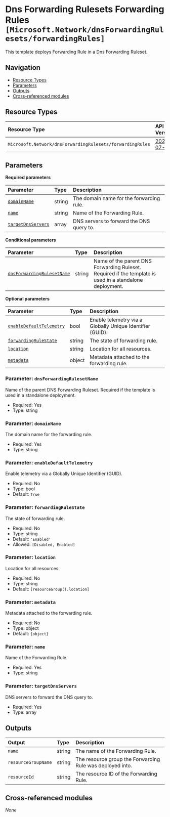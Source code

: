 # Dns Forwarding Rulesets Forwarding Rules `[Microsoft.Network/dnsForwardingRulesets/forwardingRules]`

This template deploys Forwarding Rule in a Dns Forwarding Ruleset.

## Navigation

- [Resource Types](#Resource-Types)
- [Parameters](#Parameters)
- [Outputs](#Outputs)
- [Cross-referenced modules](#Cross-referenced-modules)

## Resource Types

| Resource Type | API Version |
| :-- | :-- |
| `Microsoft.Network/dnsForwardingRulesets/forwardingRules` | [2022-07-01](https://learn.microsoft.com/en-us/azure/templates/Microsoft.Network/2022-07-01/dnsForwardingRulesets/forwardingRules) |

## Parameters

**Required parameters**

| Parameter | Type | Description |
| :-- | :-- | :-- |
| [`domainName`](#parameter-domainname) | string | The domain name for the forwarding rule. |
| [`name`](#parameter-name) | string | Name of the Forwarding Rule. |
| [`targetDnsServers`](#parameter-targetdnsservers) | array | DNS servers to forward the DNS query to. |

**Conditional parameters**

| Parameter | Type | Description |
| :-- | :-- | :-- |
| [`dnsForwardingRulesetName`](#parameter-dnsforwardingrulesetname) | string | Name of the parent DNS Forwarding Ruleset. Required if the template is used in a standalone deployment. |

**Optional parameters**

| Parameter | Type | Description |
| :-- | :-- | :-- |
| [`enableDefaultTelemetry`](#parameter-enabledefaulttelemetry) | bool | Enable telemetry via a Globally Unique Identifier (GUID). |
| [`forwardingRuleState`](#parameter-forwardingrulestate) | string | The state of forwarding rule. |
| [`location`](#parameter-location) | string | Location for all resources. |
| [`metadata`](#parameter-metadata) | object | Metadata attached to the forwarding rule. |

### Parameter: `dnsForwardingRulesetName`

Name of the parent DNS Forwarding Ruleset. Required if the template is used in a standalone deployment.
- Required: Yes
- Type: string

### Parameter: `domainName`

The domain name for the forwarding rule.
- Required: Yes
- Type: string

### Parameter: `enableDefaultTelemetry`

Enable telemetry via a Globally Unique Identifier (GUID).
- Required: No
- Type: bool
- Default: `True`

### Parameter: `forwardingRuleState`

The state of forwarding rule.
- Required: No
- Type: string
- Default: `'Enabled'`
- Allowed: `[Disabled, Enabled]`

### Parameter: `location`

Location for all resources.
- Required: No
- Type: string
- Default: `[resourceGroup().location]`

### Parameter: `metadata`

Metadata attached to the forwarding rule.
- Required: No
- Type: object
- Default: `{object}`

### Parameter: `name`

Name of the Forwarding Rule.
- Required: Yes
- Type: string

### Parameter: `targetDnsServers`

DNS servers to forward the DNS query to.
- Required: Yes
- Type: array


## Outputs

| Output | Type | Description |
| :-- | :-- | :-- |
| `name` | string | The name of the Forwarding Rule. |
| `resourceGroupName` | string | The resource group the Forwarding Rule was deployed into. |
| `resourceId` | string | The resource ID of the Forwarding Rule. |

## Cross-referenced modules

_None_
